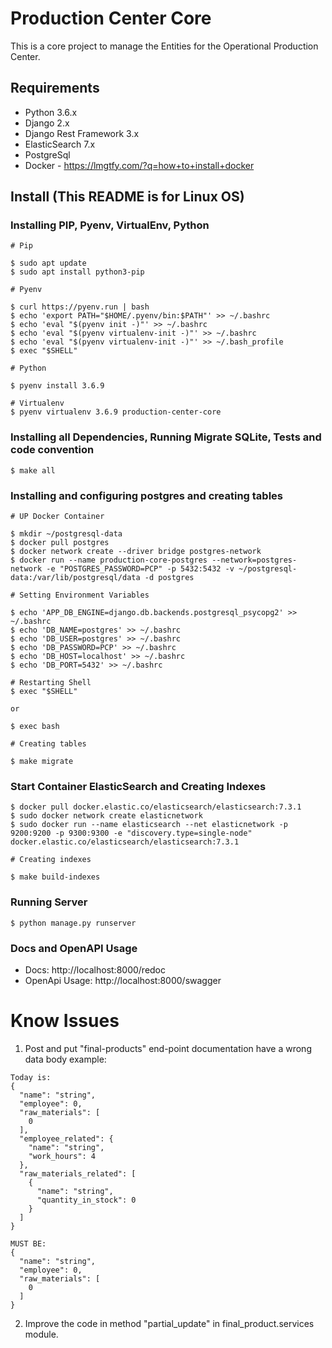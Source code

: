 # Production Center Core
This is a core project to manage the Entities for the Operational Production Center.

## Requirements

- Python 3.6.x
- Django 2.x
- Django Rest Framework 3.x
- ElasticSearch 7.x
- PostgreSql
- Docker - https://lmgtfy.com/?q=how+to+install+docker

## Install (This README is for Linux OS)

### Installing PIP, Pyenv, VirtualEnv, Python
```
# Pip

$ sudo apt update
$ sudo apt install python3-pip

# Pyenv

$ curl https://pyenv.run | bash
$ echo 'export PATH="$HOME/.pyenv/bin:$PATH"' >> ~/.bashrc
$ echo 'eval "$(pyenv init -)"' >> ~/.bashrc
$ echo 'eval "$(pyenv virtualenv-init -)"' >> ~/.bashrc
$ echo 'eval "$(pyenv virtualenv-init -)"' >> ~/.bash_profile
$ exec "$SHELL"

# Python

$ pyenv install 3.6.9

# Virtualenv
$ pyenv virtualenv 3.6.9 production-center-core

```
### Installing all Dependencies, Running Migrate SQLite, Tests and code convention

```
$ make all
```

### Installing and configuring postgres and creating tables
```
# UP Docker Container

$ mkdir ~/postgresql-data
$ docker pull postgres
$ docker network create --driver bridge postgres-network
$ docker run --name production-core-postgres --network=postgres-network -e "POSTGRES_PASSWORD=PCP" -p 5432:5432 -v ~/postgresql-data:/var/lib/postgresql/data -d postgres

# Setting Environment Variables

$ echo 'APP_DB_ENGINE=django.db.backends.postgresql_psycopg2' >> ~/.bashrc
$ echo 'DB_NAME=postgres' >> ~/.bashrc
$ echo 'DB_USER=postgres' >> ~/.bashrc
$ echo 'DB_PASSWORD=PCP' >> ~/.bashrc
$ echo 'DB_HOST=localhost' >> ~/.bashrc
$ echo 'DB_PORT=5432' >> ~/.bashrc

# Restarting Shell
$ exec "$SHELL"

or

$ exec bash

# Creating tables

$ make migrate
```

### Start Container ElasticSearch and Creating Indexes
```
$ docker pull docker.elastic.co/elasticsearch/elasticsearch:7.3.1
$ sudo docker network create elasticnetwork
$ sudo docker run --name elasticsearch --net elasticnetwork -p 9200:9200 -p 9300:9300 -e "discovery.type=single-node" docker.elastic.co/elasticsearch/elasticsearch:7.3.1

# Creating indexes

$ make build-indexes
```

### Running Server

```
$ python manage.py runserver
```

### Docs and OpenAPI Usage
- Docs: http://localhost:8000/redoc
- OpenApi Usage: http://localhost:8000/swagger

# Know Issues
1) Post and put "final-products" end-point documentation have a wrong data body example:
```
Today is:
{
  "name": "string",
  "employee": 0,
  "raw_materials": [
    0
  ],
  "employee_related": {
    "name": "string",
    "work_hours": 4
  },
  "raw_materials_related": [
    {
      "name": "string",
      "quantity_in_stock": 0
    }
  ]
}

MUST BE:
{
  "name": "string",
  "employee": 0,
  "raw_materials": [
    0
  ]
}

```
 
2) Improve the code in method "partial_update" in final_product.services module.